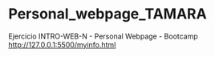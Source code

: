 # Personal_webpage_TAMARA
Ejercicio INTRO-WEB-N - Personal Webpage - Bootcamp
http://127.0.0.1:5500/myinfo.html
